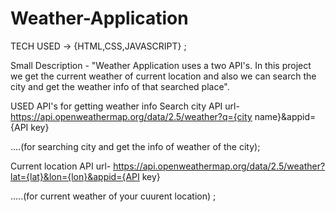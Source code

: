 # Weather-Application
TECH USED -> {HTML,CSS,JAVASCRIPT} ;

Small Description - "Weather Application uses a two API's. 
In this project we get the current weather of current location and also we can search the city and get the weather info of that searched place".

USED API's for getting weather info 
Search city API   url- https://api.openweathermap.org/data/2.5/weather?q={city name}&appid={API key}        

....(for searching city and get the info of weather of the city);


Current location API   url- https://api.openweathermap.org/data/2.5/weather?lat={lat}&lon={lon}&appid={API key} 

.....(for current weather of your cuurent location) ;
